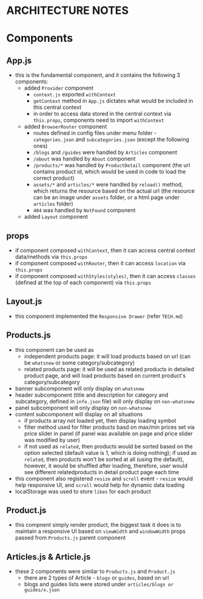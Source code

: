 # ARCHITECTURE NOTES

# Components 

## App.js
* this is the fundamental component, and it contains the following 3 components:
    * added `Provider` component
        * `context.js` exported `withContext`
        * `getContext` method in `App.js` dictates what would be included in this central context
        * in order to access data stored in the central context via `this.props`, components need to import `withContext`
    * added `BrowserRouter` component
        * routes defined in config files under menu folder - `categories.json` and `subcategories.json` (except the following ones)
        * `/blogs` and `/guides` were handled by `Articles` component
        * `/about` was handled by `About` component
        * `/products/*` was handled by `ProductDetail` component (the url contains product id, which would be used in code to load the correct product)
        * `assets/*` and `articles/*` were handled by `reload()` method, which returns the resource based on the actual url (the resource can be an image under `assets` folder, or a html page under `articles` folder)
        * `404` was handled by `NotFound` component
    * added `Layout` component

## props
* if component composed `withContext`, then it can access central context data/methods via `this.props`
* if component composed `withRouter`, then it can access `location` via `this.props`
* if component composed `withStyles(styles)`, then it can access `classes` (defined at the top of each component) via `this.props`

## Layout.js
* this component implemented the `Responsive Drawer` (refer `TECH.md`)

## Products.js
* this component can be used as
    * independent products page: it will load products based on url (can be `whatsnew` or some category/subcategory)
    * related products page: it will be used as related products in detailed product page, and will load products based on current product's category/subcategory
* banner subcomponent will only display on `whatsnew` 
* header subcomponent (title and description for category and subcategory, defined in `info.json` file) will only display on `non-whatsnew` 
* panel subcomponent will only display on `non-whatsnew` 
* content subcomponent will display on all situations
    * if products array not loaded yet, then display loading symbol
    * filter method used for filter products basd on max/min prices set via price slider in panel (if panel was available on page and price slider was modified by user)
    * if not used as `related`, then products would be sorted based on the option selected (default value is 1, which is doing nothing); if used as `related`, then products won't be sorted at all (using the default), however, it would be shuffled after loading, therefore, user would see different relatedproducts in detail product page each time
* this component also registered `resize` and `scroll` event - `resize` would help responsive UI, and `scroll` would help for dynamic data loading
* localStorage was used to store `likes` for each product 

## Product.js
* this compnent simply render product, the biggest task it does is to maintain a responsive UI based on `viewWidth` and `windowWidth` props passed from `Products.js` parent component 

## Articles.js & Article.js
* these 2 components were similar to `Products.js` and `Product.js`
    * there are 2 types of Article - `blogs` or `guides`, based on url
    * blogs and guides lists were stored under `articles/blogs or guides/x.json`